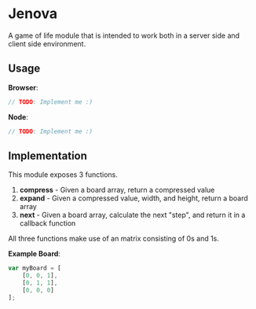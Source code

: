 # Jenova

A game of life module that is intended to work both in a server side and client side environment.

## Usage

**Browser**:

```javascript
// TODO: Implement me :)
```

**Node**:

```javascript
// TODO: Implement me :)
```

## Implementation

This module exposes 3 functions.

1. **compress** - Given a board array, return a compressed value
2. **expand** - Given a compressed value, width, and height, return a board array
3. **next** - Given a board array, calculate the next "step", and return it in a callback function

All three functions make use of an matrix consisting of 0s and 1s.

**Example Board**:

```javascript
var myBoard = [
    [0, 0, 1],
    [0, 1, 1],
    [0, 0, 0]
];
```